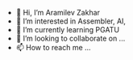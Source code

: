 - 👋 Hi, I’m Aramilev Zakhar
- 👀 I’m interested in Assembler, AI, 
- 🌱 I’m currently learning PGATU
- 💞️ I’m looking to collaborate on ...
- 📫 How to reach me ...

<!---
aramilevzakhar/aramilevzakhar is a ✨ special ✨ repository because its `README.md` (this file) appears on your GitHub profile.
You can click the Preview link to take a look at your changes.
--->
